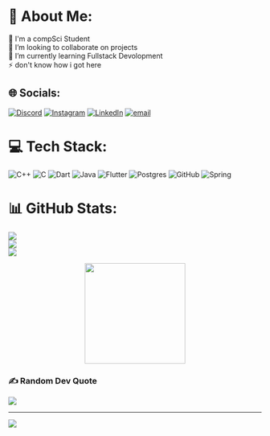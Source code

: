 # 💫 About Me:
🔭 I'm a compSci Student<br>👯 I’m looking to collaborate on projects<br>🌱 I’m currently learning Fullstack Devolopment<br>⚡ don't know how i got here


## 🌐 Socials:
[![Discord](https://img.shields.io/badge/Discord-%237289DA.svg?logo=discord&logoColor=white)](https://discord.gg/https://discord.gg/kNtPYrRR) [![Instagram](https://img.shields.io/badge/Instagram-%23E4405F.svg?logo=Instagram&logoColor=white)](https://www.instagram.com/__._benson_.e__) [![LinkedIn](https://img.shields.io/badge/LinkedIn-%230077B5.svg?logo=linkedin&logoColor=white)](https://linkedin.com/in/https://www.linkedin.com/in/benson-eldho-856476304/) [![email](https://img.shields.io/badge/Email-D14836?logo=gmail&logoColor=white)](mailto:BENSONELDHOCT@GMAIL.COM) 

# 💻 Tech Stack:
![C++](https://img.shields.io/badge/c++-%2300599C.svg?style=for-the-badge&logo=c%2B%2B&logoColor=white) ![C](https://img.shields.io/badge/c-%2300599C.svg?style=for-the-badge&logo=c&logoColor=white) ![Dart](https://img.shields.io/badge/dart-%230175C2.svg?style=for-the-badge&logo=dart&logoColor=white) ![Java](https://img.shields.io/badge/java-%23ED8B00.svg?style=for-the-badge&logo=openjdk&logoColor=white) ![Flutter](https://img.shields.io/badge/Flutter-%2302569B.svg?style=for-the-badge&logo=Flutter&logoColor=white) ![Postgres](https://img.shields.io/badge/postgres-%23316192.svg?style=for-the-badge&logo=postgresql&logoColor=white) ![GitHub](https://img.shields.io/badge/github-%23121011.svg?style=for-the-badge&logo=github&logoColor=white) ![Spring](https://img.shields.io/badge/spring-%236DB33F.svg?style=for-the-badge&logo=spring&logoColor=white)

# 📊 GitHub Stats:
![](https://github-readme-stats.vercel.app/api?username=ben-24-0&theme=shadow_blue&hide_border=false&include_all_commits=true&count_private=true)<br/>
![](https://github-readme-streak-stats.herokuapp.com/?user=ben-24-0&theme=shadow_blue&hide_border=false)<br/>
![](https://github-readme-stats.vercel.app/api/top-langs/?username=ben-24-0&theme=shadow_blue&hide_border=false&include_all_commits=true&count_private=true&layout=compact)



<div align="center">
  <img height="200" src="https://i.imgur.com/vEiCP3t.gif"  />
</div>

###

### ✍️ Random Dev Quote
![](https://quotes-github-readme.vercel.app/api?type=horizontal&theme=radical)

---
[![](https://visitcount.itsvg.in/api?id=ben-24-0&icon=0&color=0)](https://visitcount.itsvg.in)

